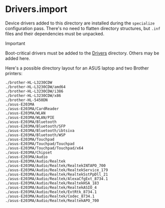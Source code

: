 # Drivers.import

Device drivers added to this directory are installed during the `specialize`
configuration pass. There's no need to flatten directory structures, but `.inf`
files and their dependencies must be unpacked.

> [!IMPORTANT]
>
> Boot-critical drivers must be added to the [Drivers] directory. Others may be
> added here.

Here's a possible directory layout for an ASUS laptop and two Brother printers:

```
./brother-HL-L3230CDW
./brother-HL-L3230CDW/amd64
./brother-HL-L3230CDW/i386
./brother-HL-L3230CDW/x86
./brother-HL-5450DN
./asus-E203MA
./asus-E203MA/CardReader
./asus-E203MA/WLAN
./asus-E203MA/WLAN/PIE
./asus-E203MA/Bluetooth
./asus-E203MA/Bluetooth/SFP
./asus-E203MA/Bluetooth/ibtsiva
./asus-E203MA/Bluetooth/WSP
./asus-E203MA/Touchpad
./asus-E203MA/Touchpad/Touchpad
./asus-E203MA/Touchpad/Touchpad/x64
./asus-E203MA/Chipset
./asus-E203MA/Audio
./asus-E203MA/Audio/Realtek
./asus-E203MA/Audio/Realtek/RealtekINTAPO_700
./asus-E203MA/Audio/Realtek/RealtekService_179
./asus-E203MA/Audio/Realtek/RealtekSstPpDll_21
./asus-E203MA/Audio/Realtek/AlexaCfgExt_8734.1
./asus-E203MA/Audio/Realtek/RealtekHSA_183
./asus-E203MA/Audio/Realtek/RealtekASIO_4
./asus-E203MA/Audio/Realtek/ExtRtk_8734.1
./asus-E203MA/Audio/Realtek/Codec_8734.1
./asus-E203MA/Audio/Realtek/RealtekAPO_700
```

[Drivers]: ../Drivers
